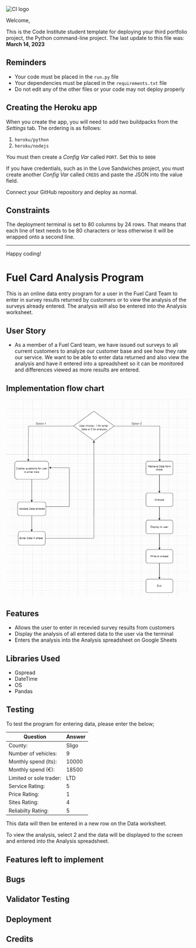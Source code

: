 ![CI logo](https://codeinstitute.s3.amazonaws.com/fullstack/ci_logo_small.png)

Welcome,

This is the Code Institute student template for deploying your third portfolio project, the Python command-line project. The last update to this file was: **March 14, 2023**

## Reminders

- Your code must be placed in the `run.py` file
- Your dependencies must be placed in the `requirements.txt` file
- Do not edit any of the other files or your code may not deploy properly

## Creating the Heroku app

When you create the app, you will need to add two buildpacks from the _Settings_ tab. The ordering is as follows:

1. `heroku/python`
2. `heroku/nodejs`

You must then create a _Config Var_ called `PORT`. Set this to `8000`

If you have credentials, such as in the Love Sandwiches project, you must create another _Config Var_ called `CREDS` and paste the JSON into the value field.

Connect your GitHub repository and deploy as normal.

## Constraints

The deployment terminal is set to 80 columns by 24 rows. That means that each line of text needs to be 80 characters or less otherwise it will be wrapped onto a second line.

---

Happy coding!

# Fuel Card Analysis Program

This is an online data entry program for a user in the Fuel Card Team to enter in survey results returned by customers or to view the analysis of the surveys already entered. The analysis will also be entered into the Analysis worksheet.

## User Story

+ As a member of a Fuel Card team, we have issued out surveys to all current customers to analyze our customer base and see how they rate our service. We want to be able to enter
data returned and also view the analysis and have it entered into a spreadsheet so it can be monitored and differences viewed as more results are entered.

## Implementation flow chart

![Image of flow chart](docs/Flow-chart-pp3.png)

## Features

+ Allows the user to enter in recevied survey results from customers
+ Display the analysis of all entered data to the user via the terminal
+ Enters the analysis into the Analysis spreadsheet on Google Sheets

## Libraries Used

+ Gspread
+ DateTime
+ OS
+ Pandas

## Testing

To test the program for entering data, please enter the below;

| Question                  | Answer |
| --------                  | ------ |
| County:                   | Sligo  |
| Number of vehicles:       | 9      |
| Monthly spend (lts):      | 10000  |
| Monthly spend (€):        | 18500  |
| Limited or sole trader:   | LTD    |
| Service Rating:           | 5      |
| Price Rating:             | 1      |
| Sites Rating:             | 4      |
| Reliabilty Rating:        | 5      |


This data will then be entered in a new row on the Data worksheet.

To view the analysis, select 2 and the data will be displayed to the screen and entered into the Analysis spreadsheet.


## Features left to implement

## Bugs

## Validator Testing

## Deployment

## Credits

